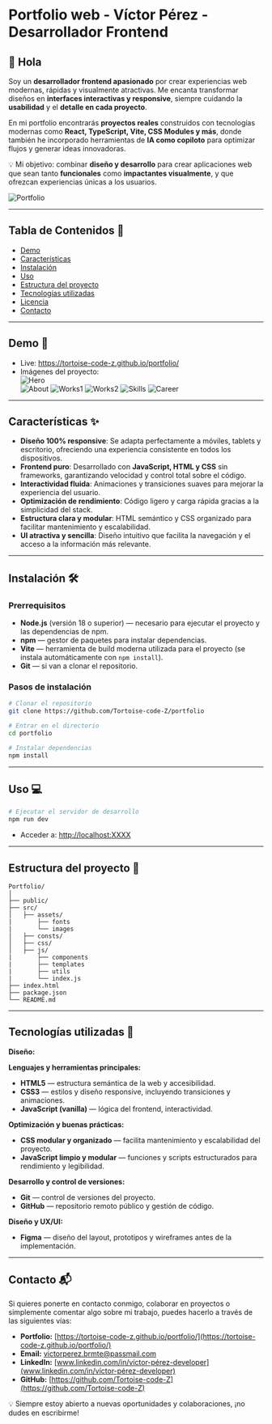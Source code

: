 # Portfolio web - Víctor Pérez - Desarrollador Frontend

## 👋 Hola

Soy un **desarrollador frontend apasionado** por crear experiencias web modernas, rápidas y visualmente atractivas. Me encanta transformar diseños en **interfaces interactivas y responsive**, siempre cuidando la **usabilidad** y el **detalle en cada proyecto**.

En mi portfolio encontrarás **proyectos reales** construidos con tecnologías modernas como **React, TypeScript, Vite, CSS Modules y más**, donde también he incorporado herramientas de **IA como copiloto** para optimizar flujos y generar ideas innovadoras.

💡 Mi objetivo: combinar **diseño y desarrollo** para crear aplicaciones web que sean tanto **funcionales** como **impactantes visualmente**, y que ofrezcan experiencias únicas a los usuarios.

![Portfolio](./src/assets/images/screenshots/screenshot-hero.png)

---

## Tabla de Contenidos 🧭

-   [Demo](#demo)
-   [Características](#características)
-   [Instalación](#instalación)
-   [Uso](#uso)
-   [Estructura del proyecto](#estructura-del-proyecto)
-   [Tecnologías utilizadas](#tecnologías-utilizadas)
-   [Licencia](#licencia)
-   [Contacto](#contacto)

---

## Demo 🚀

-   Live: https://tortoise-code-z.github.io/portfolio/
-   Imágenes del proyecto:  
    ![Hero](./src/assets/images/screenshots/screenshot-hero.png)  
    ![About](./src/assets/images/screenshots/screenshot-about.png)
    ![Works1](./src/assets/images/screenshots/screenshot-works-1.png)
    ![Works2](./src/assets/images/screenshots/screenshot-works-2.png)
    ![Skills](./src/assets/images/screenshots/screenshot-skills.png)
    ![Career](./src/assets/images/screenshots/screenshot-career.png)

---

## Características ✨

-   **Diseño 100% responsive**: Se adapta perfectamente a móviles, tablets y escritorio, ofreciendo una experiencia consistente en todos los dispositivos.
-   **Frontend puro**: Desarrollado con **JavaScript, HTML y CSS** sin frameworks, garantizando velocidad y control total sobre el código.
-   **Interactividad fluida**: Animaciones y transiciones suaves para mejorar la experiencia del usuario.
-   **Optimización de rendimiento**: Código ligero y carga rápida gracias a la simplicidad del stack.
-   **Estructura clara y modular**: HTML semántico y CSS organizado para facilitar mantenimiento y escalabilidad.
-   **UI atractiva y sencilla**: Diseño intuitivo que facilita la navegación y el acceso a la información más relevante.

---

## Instalación 🛠️

### Prerrequisitos

-   **Node.js** (versión 18 o superior) — necesario para ejecutar el proyecto y las dependencias de npm.
-   **npm** — gestor de paquetes para instalar dependencias.
-   **Vite** — herramienta de build moderna utilizada para el proyecto (se instala automáticamente con `npm install`).
-   **Git** — si van a clonar el repositorio.

### Pasos de instalación

```bash
# Clonar el repositorio
git clone https://github.com/Tortoise-code-Z/portfolio

# Entrar en el directorio
cd portfolio

# Instalar dependencias
npm install
```

---

## Uso 💻

```bash
# Ejecutar el servidor de desarrollo
npm run dev

```

-   Acceder a: [http://localhost:XXXX](#)

---

## Estructura del proyecto 📁

```plaintext
Portfolio/
│
├── public/
├── src/
│   ├── assets/
|       ├── fonts
|       └── images
│   ├── consts/
│   ├── css/
│   ├── js/
|       ├── components
|       ├── templates
|       ├── utils
|       └── index.js
├── index.html
├── package.json
└── README.md
```

---

## Tecnologías utilizadas 🧰

**Diseño:**

**Lenguajes y herramientas principales:**

-   **HTML5** — estructura semántica de la web y accesibilidad.
-   **CSS3** — estilos y diseño responsive, incluyendo transiciones y animaciones.
-   **JavaScript (vanilla)** — lógica del frontend, interactividad.

**Optimización y buenas prácticas:**

-   **CSS modular y organizado** — facilita mantenimiento y escalabilidad del proyecto.
-   **JavaScript limpio y modular** — funciones y scripts estructurados para rendimiento y legibilidad.

**Desarrollo y control de versiones:**

-   **Git** — control de versiones del proyecto.
-   **GitHub** — repositorio remoto público y gestión de código.

**Diseño y UX/UI:**

-   **Figma** — diseño del layout, prototipos y wireframes antes de la implementación.

---

## Contacto 📬

Si quieres ponerte en contacto conmigo, colaborar en proyectos o simplemente comentar algo sobre mi trabajo, puedes hacerlo a través de las siguientes vías:

-   **Portfolio:** [https://tortoise-code-z.github.io/portfolio/](https://tortoise-code-z.github.io/portfolio/)
-   **Email:** victorperez.brmte@passmail.com
-   **LinkedIn:** [www.linkedin.com/in/víctor-pérez-developer](www.linkedin.com/in/víctor-pérez-developer)
-   **GitHub:** [https://github.com/Tortoise-code-Z](https://github.com/Tortoise-code-Z)

💡 Siempre estoy abierto a nuevas oportunidades y colaboraciones, ¡no dudes en escribirme!
